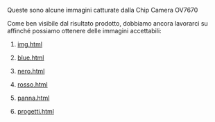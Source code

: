 Queste sono alcune immagini catturate dalla Chip Camera OV7670

Come ben visibile dal risultato prodotto, dobbiamo ancora lavorarci su affinché possiamo ottenere delle immagini accettabili:

1. [img.html](http://htmlpreview.github.io/?https://raw.githubusercontent.com/fremsoft/001-progetto1000/blob/master/Arduino/20210225_OV7670_CAPTURE/immagini_catturate/img.html)

2. [blue.html](http://htmlpreview.github.io/?https://raw.githubusercontent.com/fremsoft/001-progetto1000/blob/master/Arduino/20210225_OV7670_CAPTURE/immagini_catturate/blue.html)

3. [nero.html](http://htmlpreview.github.io/?https://raw.githubusercontent.com/fremsoft/001-progetto1000/blob/master/Arduino/20210225_OV7670_CAPTURE/immagini_catturate/nero.html)

4. [rosso.html](http://htmlpreview.github.io/?https://raw.githubusercontent.com/fremsoft/001-progetto1000/blob/master/Arduino/20210225_OV7670_CAPTURE/immagini_catturate/rosso.html)

5. [panna.html](http://htmlpreview.github.io/?https://raw.githubusercontent.com/fremsoft/001-progetto1000/blob/master/Arduino/20210225_OV7670_CAPTURE/immagini_catturate/panna.html)

6. [progetti.html](http://htmlpreview.github.io/?https://raw.githubusercontent.com/fremsoft/001-progetto1000/blob/master/Arduino/20210225_OV7670_CAPTURE/immagini_catturate/progetti.html)

